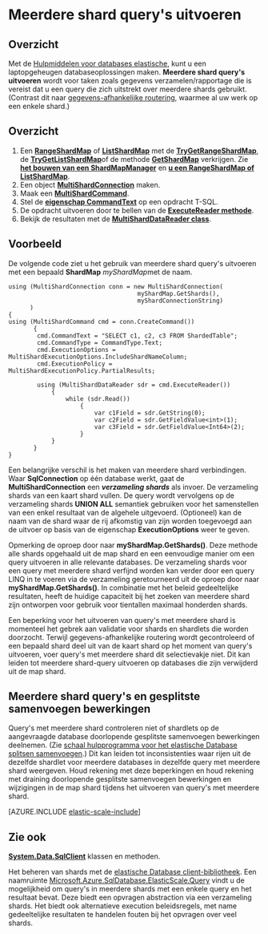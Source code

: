 <properties 
    pageTitle="Meerdere shard query's uitvoeren | Microsoft Azure" 
    description="Query's uitvoeren in shards met de bibliotheek van de client elastische database." 
    services="sql-database" 
    documentationCenter="" 
    manager="jhubbard" 
    authors="torsteng" 
    editor=""/>

<tags 
    ms.service="sql-database" 
    ms.workload="sql-database" 
    ms.tgt_pltfrm="na" 
    ms.devlang="na" 
    ms.topic="article" 
    ms.date="04/12/2016" 
    ms.author="torsteng"/>

# <a name="multi-shard-querying"></a>Meerdere shard query's uitvoeren

## <a name="overview"></a>Overzicht

Met de [Hulpmiddelen voor databases elastische](sql-database-elastic-scale-introduction.md), kunt u een laptopgeheugen databaseoplossingen maken. **Meerdere shard query's uitvoeren** wordt voor taken zoals gegevens verzamelen/rapportage die is vereist dat u een query die zich uitstrekt over meerdere shards gebruikt. (Contrast dit naar [gegevens-afhankelijke routering](sql-database-elastic-scale-data-dependent-routing.md), waarmee al uw werk op een enkele shard.) 

## <a name="overview"></a>Overzicht

1. Een [**RangeShardMap**](https://msdn.microsoft.com/library/azure/dn807318.aspx) of [**ListShardMap**](https://msdn.microsoft.com/library/azure/dn807370.aspx) met de [**TryGetRangeShardMap**](https://msdn.microsoft.com/library/azure/microsoft.azure.sqldatabase.elasticscale.shardmanagement.shardmapmanager.trygetrangeshardmap.aspx), de [**TryGetListShardMap**](https://msdn.microsoft.com/library/azure/microsoft.azure.sqldatabase.elasticscale.shardmanagement.shardmapmanager.trygetlistshardmap.aspx)of de methode [**GetShardMap**](https://msdn.microsoft.com/library/azure/microsoft.azure.sqldatabase.elasticscale.shardmanagement.shardmapmanager.getshardmap.aspx) verkrijgen. Zie [**het bouwen van een ShardMapManager**](sql-database-elastic-scale-shard-map-management.md#constructing-a-shardmapmanager) en [**u een RangeShardMap of ListShardMap**](sql-database-elastic-scale-shard-map-management.md#get-a-rangeshardmap-or-listshardmap).
2. Een object **[MultiShardConnection](https://msdn.microsoft.com/library/azure/microsoft.azure.sqldatabase.elasticscale.query.multishardconnection.aspx)** maken.
2. Maak een **[MultiShardCommand](https://msdn.microsoft.com/library/azure/microsoft.azure.sqldatabase.elasticscale.query.multishardcommand.aspx)**. 
3. Stel de **[eigenschap CommandText](https://msdn.microsoft.com/library/azure/microsoft.azure.sqldatabase.elasticscale.query.multishardcommand.commandtext.aspx#P:Microsoft.Azure.SqlDatabase.ElasticScale.Query.MultiShardCommand.CommandText)** op een opdracht T-SQL.
3. De opdracht uitvoeren door te bellen van de **[ExecuteReader methode](https://msdn.microsoft.com/library/azure/microsoft.azure.sqldatabase.elasticscale.query.multishardcommand.executereader.aspx)**.
4. Bekijk de resultaten met de **[MultiShardDataReader class](https://msdn.microsoft.com/library/azure/microsoft.azure.sqldatabase.elasticscale.query.multisharddatareader.aspx)**. 

## <a name="example"></a>Voorbeeld

De volgende code ziet u het gebruik van meerdere shard query's uitvoeren met een bepaald **ShardMap** *myShardMap*met de naam. 

    using (MultiShardConnection conn = new MultiShardConnection( 
                                        myShardMap.GetShards(), 
                                        myShardConnectionString) 
          ) 
    { 
    using (MultiShardCommand cmd = conn.CreateCommand())
           { 
            cmd.CommandText = "SELECT c1, c2, c3 FROM ShardedTable"; 
            cmd.CommandType = CommandType.Text; 
            cmd.ExecutionOptions = MultiShardExecutionOptions.IncludeShardNameColumn; 
            cmd.ExecutionPolicy = MultiShardExecutionPolicy.PartialResults; 

            using (MultiShardDataReader sdr = cmd.ExecuteReader()) 
                { 
                    while (sdr.Read())
                        { 
                            var c1Field = sdr.GetString(0); 
                            var c2Field = sdr.GetFieldValue<int>(1); 
                            var c3Field = sdr.GetFieldValue<Int64>(2);
                        } 
                } 
           } 
    } 

 
Een belangrijke verschil is het maken van meerdere shard verbindingen. Waar **SqlConnection** op één database werkt, gaat de **MultiShardConnection** een ***verzameling shards*** als invoer. De verzameling shards van een kaart shard vullen. De query wordt vervolgens op de verzameling shards **UNION ALL** semantiek gebruiken voor het samenstellen van een enkel resultaat van de algehele uitgevoerd. (Optioneel) kan de naam van de shard waar de rij afkomstig van zijn worden toegevoegd aan de uitvoer op basis van de eigenschap **ExecutionOptions** weer te geven. 

Opmerking de oproep door naar **myShardMap.GetShards()**. Deze methode alle shards opgehaald uit de map shard en een eenvoudige manier om een query uitvoeren in alle relevante databases. De verzameling shards voor een query met meerdere shard verfijnd worden kan verder door een query LINQ in te voeren via de verzameling geretourneerd uit de oproep door naar **myShardMap.GetShards()**. In combinatie met het beleid gedeeltelijke resultaten, heeft de huidige capaciteit bij het zoeken van meerdere shard zijn ontworpen voor gebruik voor tientallen maximaal honderden shards.

Een beperking voor het uitvoeren van query's met meerdere shard is momenteel het gebrek aan validatie voor shards en shardlets die worden doorzocht. Terwijl gegevens-afhankelijke routering wordt gecontroleerd of een bepaald shard deel uit van de kaart shard op het moment van query's uitvoeren, voer query's met meerdere shard dit selectievakje niet. Dit kan leiden tot meerdere shard-query uitvoeren op databases die zijn verwijderd uit de map shard.

## <a name="multi-shard-queries-and-split-merge-operations"></a>Meerdere shard query's en gesplitste samenvoegen bewerkingen

Query's met meerdere shard controleren niet of shardlets op de aangevraagde database doorlopende gesplitste samenvoegen bewerkingen deelnemen. (Zie [schaal hulpprogramma voor het elastische Database splitsen samenvoegen](sql-database-elastic-scale-overview-split-and-merge.md).) Dit kan leiden tot inconsistenties waar rijen uit de dezelfde shardlet voor meerdere databases in dezelfde query met meerdere shard weergeven. Houd rekening met deze beperkingen en houd rekening met draining doorlopende gesplitste samenvoegen bewerkingen en wijzigingen in de map shard tijdens het uitvoeren van query's met meerdere shard.

[AZURE.INCLUDE [elastic-scale-include](../../includes/elastic-scale-include.md)]

## <a name="see-also"></a>Zie ook
**[System.Data.SqlClient](http://msdn.microsoft.com/library/System.Data.SqlClient.aspx)** klassen en methoden.


Het beheren van shards met de [elastische Database client-bibliotheek](sql-database-elastic-database-client-library.md). Een naamruimte [Microsoft.Azure.SqlDatabase.ElasticScale.Query](https://msdn.microsoft.com/library/azure/microsoft.azure.sqldatabase.elasticscale.query.aspx) vindt u de mogelijkheid om query's in meerdere shards met een enkele query en het resultaat bevat. Deze biedt een opvragen abstraction via een verzameling shards. Het biedt ook alternatieve execution beleidsregels, met name gedeeltelijke resultaten te handelen fouten bij het opvragen over veel shards.  

 
